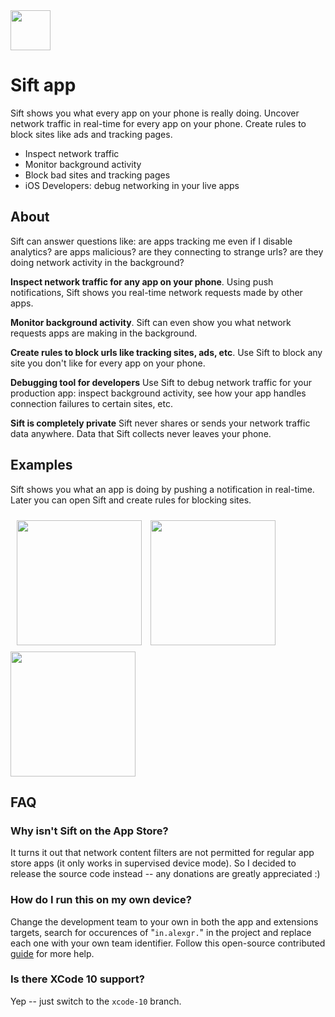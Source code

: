 <img src="Artwork/rounded_icon.png" width="64" height="64">

# Sift app
Sift shows you what every app on your phone is really doing. Uncover network traffic in real-time for every app on your phone. Create rules to block sites like ads and tracking pages.

- Inspect network traffic
- Monitor background activity
- Block bad sites and tracking pages
- iOS Developers: debug networking in your live apps

## About
Sift can answer questions like: are apps tracking me even if I disable analytics? are apps malicious? are they connecting to strange urls? are they doing network activity in the background?

**Inspect network traffic for any app on your phone**. Using push notifications, Sift shows you real-time network requests made by other apps. 

**Monitor background activity**. Sift can even show you what network requests apps are making in the background.

**Create rules to block urls like tracking sites, ads, etc**. Use Sift to block any site you don't like for every app on your phone.

**Debugging tool for developers** Use Sift to debug network traffic for your production app: inspect background activity, see how your app handles connection failures to certain sites, etc.

**Sift is completely private** Sift never shares or sends your network traffic data anywhere. Data that Sift collects never leaves your phone.

## Examples
Sift shows you what an app is doing by pushing a notification in real-time. Later you can open Sift and create rules for blocking sites.

<div>    
    <img width="200px" style="display: inline; margin: 10px;" src="screens/1.PNG"/>
    <img width="200px" style="display: inline" src="screens/2.PNG"/>
    <img width="200px" style="display: inline" src="screens/3.PNG"/>
</div>

## FAQ
### Why isn't Sift on the App Store?
It turns it out that network content filters are not permitted for regular app store apps (it only works in supervised device mode). So I decided to release the source code instead -- any donations are greatly appreciated :)

### How do I run this on my own device?
Change the development team to your own in both the app and extensions targets, search for occurences of  "`in.alexgr.`" in the project and replace each one with your own team identifier. Follow this open-source contributed [guide](https://github.com/agrinman/sift-ios/blob/master/docu/HowToInstall/README.md) for more help.

### Is there XCode 10 support?
Yep -- just switch to the `xcode-10` branch.

